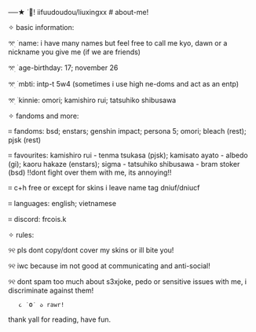 ──★ ˙🐥! iifuudoudou/liuxingxx # about-me!

✧ basic information:

𖦁ׅ ࣪ name: i have many names but feel free to call me kyo, dawn or a nickname you give me (if we are friends)

𖦁ׅ ࣪ age-birthday: 17; november 26

𖦁ׅ ࣪ mbti: intp-t 5w4 (sometimes i use high ne-doms and act as an entp)

𖦁ׅ ࣪ kinnie: omori; kamishiro rui; tatsuhiko shibusawa 

✧ fandoms and more:

⌗ fandoms: bsd; enstars; genshin impact; persona 5; omori; bleach (rest); pjsk (rest)

⌗ favourites: kamishiro rui - tenma tsukasa (pjsk); kamisato ayato - albedo (gi); kaoru hakaze (enstars); sigma - tatsuhiko shibusawa - bram stoker (bsd) !!dont fight over them with me, its annoying!!

⌗ c+h free or except for skins i leave name tag dniuf/dniucf

⌗ languages: english; vietnamese

⌗ discord: frcois.k 

✧ rules: 

୨୧ pls dont copy/dont cover my skins or ill bite you!

୨୧ iwc because im not good at communicating and anti-social!

୨୧ dont spam too much about s3xjoke, pedo or sensitive issues with me, i discriminate against them!

       ૮ ˙Ⱉ˙ ა rawr!    

thank yall for reading, have fun.
